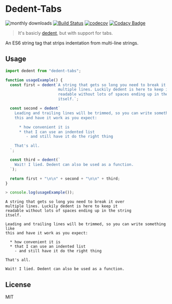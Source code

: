 # Dedent-Tabs

![monthly downloads](https://img.shields.io/npm/dm/dedent-tabs.svg)
[![Build Status](https://travis-ci.com/adrianjost/dedent-tabs.svg?branch=master)](https://travis-ci.com/adrianjost/dedent-tabs)
[![codecov](https://codecov.io/gh/adrianjost/dedent-tabs/branch/master/graph/badge.svg)](https://codecov.io/gh/adrianjost/dedent-tabs)
[![Codacy Badge](https://api.codacy.com/project/badge/Grade/7e343810585c48f1ac7c2acdb8bdad5d)](https://www.codacy.com/app/adrianjost/dedent-tabs?utm_source=github.com&amp;utm_medium=referral&amp;utm_content=adrianjost/dedent-tabs&amp;utm_campaign=Badge_Grade)

> It's basicly [dedent](https://www.npmjs.com/package/dedent), but with support for tabs.

An ES6 string tag that strips indentation from multi-line strings.

## Usage

```js
import dedent from "dedent-tabs";

function usageExample() {
  const first = dedent`A string that gets so long you need to break it over
                       multiple lines. Luckily dedent is here to keep it
                       readable without lots of spaces ending up in the string
                       itself.`;

  const second = dedent`
    Leading and trailing lines will be trimmed, so you can write something like
    this and have it work as you expect:

      * how convenient it is
      * that I can use an indented list
         - and still have it do the right thing

    That's all.
  `;

  const third = dedent(`
    Wait! I lied. Dedent can also be used as a function.
  `);

  return first + "\n\n" + second + "\n\n" + third;
}
```

```js
> console.log(usageExample());
```

```text
A string that gets so long you need to break it over
multiple lines. Luckily dedent is here to keep it
readable without lots of spaces ending up in the string
itself.

Leading and trailing lines will be trimmed, so you can write something like
this and have it work as you expect:

  * how convenient it is
  * that I can use an indented list
    - and still have it do the right thing

That's all.

Wait! I lied. Dedent can also be used as a function.
```

## License

MIT
